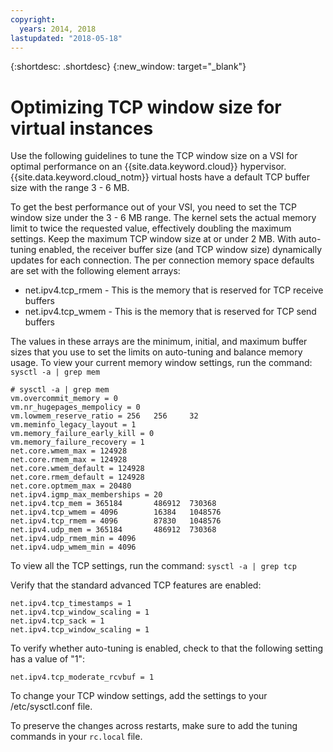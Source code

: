 ```yaml
---
copyright:
  years: 2014, 2018
lastupdated: "2018-05-18"
---
```

{:shortdesc: .shortdesc}
{:new_window: target="_blank"}

# Optimizing TCP window size for virtual instances

Use the following guidelines to tune the TCP window size on a VSI for optimal performance on an {{site.data.keyword.cloud}} hypervisor. {{site.data.keyword.cloud_notm}} virtual hosts have a default TCP buffer size with the range 3 - 6 MB.

To get the best performance out of your VSI, you need to set the TCP window size under the 3 - 6 MB range. The kernel sets the actual memory limit to twice the requested value, effectively doubling the maximum settings. Keep the maximum TCP window size at or under 2 MB. With auto-tuning enabled, the receiver buffer size (and TCP window size) dynamically updates for each connection. The per connection memory space defaults are set with the following element arrays:

* net.ipv4.tcp_rmem - This is the memory that is reserved for TCP receive buffers
* net.ipv4.tcp_wmem - This is the memory that is reserved for TCP send buffers

The values in these arrays are the minimum, initial, and maximum buffer sizes that you use to set the limits on auto-tuning and balance memory usage. To view your current memory window settings, run the command: `sysctl -a | grep mem`

    # sysctl -a | grep mem
    vm.overcommit_memory = 0
    vm.nr_hugepages_mempolicy = 0
    vm.lowmem_reserve_ratio = 256   256     32
    vm.meminfo_legacy_layout = 1
    vm.memory_failure_early_kill = 0
    vm.memory_failure_recovery = 1
    net.core.wmem_max = 124928
    net.core.rmem_max = 124928
    net.core.wmem_default = 124928
    net.core.rmem_default = 124928
    net.core.optmem_max = 20480
    net.ipv4.igmp_max_memberships = 20
    net.ipv4.tcp_mem = 365184       486912  730368
    net.ipv4.tcp_wmem = 4096        16384   1048576
    net.ipv4.tcp_rmem = 4096        87830   1048576
    net.ipv4.udp_mem = 365184       486912  730368
    net.ipv4.udp_rmem_min = 4096
    net.ipv4.udp_wmem_min = 4096

To view all the TCP settings, run the command: `sysctl -a | grep tcp`

Verify that the standard advanced TCP features are enabled:

    net.ipv4.tcp_timestamps = 1
    net.ipv4.tcp_window_scaling = 1
    net.ipv4.tcp_sack = 1
    net.ipv4.tcp_window_scaling = 1

To verify whether auto-tuning is enabled, check to that the following setting has a value of "1":

    net.ipv4.tcp_moderate_rcvbuf = 1

To change your TCP window settings, add the settings to your /etc/sysctl.conf file.

<!--**Note:** The preceding general recommendations are used to tune the TCP window sizes of a VSI in the public cloud. You have many ways to optimize your network for different workloads.-->

To preserve the changes across restarts, make sure to add the tuning commands in your `rc.local` file.
